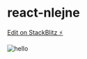 # react-nlejne

[Edit on StackBlitz ⚡️](https://stackblitz.com/edit/react-nlejne)

![hello](https://images.pexels.com/photos/674010/pexels-photo-674010.jpeg?auto=compress&cs=tinysrgb&w=1260&h=750&dpr=2)